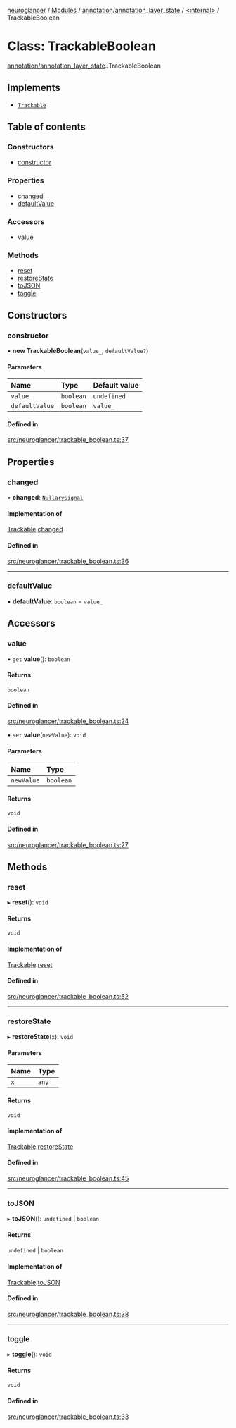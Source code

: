 [neuroglancer](../README.md) / [Modules](../modules.md) / [annotation/annotation\_layer\_state](../modules/annotation_annotation_layer_state.md) / [<internal\>](../modules/annotation_annotation_layer_state._internal_.md) / TrackableBoolean

# Class: TrackableBoolean

[annotation/annotation_layer_state](../modules/annotation_annotation_layer_state.md).[<internal>](../modules/annotation_annotation_layer_state._internal_.md).TrackableBoolean

## Implements

- [`Trackable`](../interfaces/util_trackable.Trackable.md)

## Table of contents

### Constructors

- [constructor](annotation_annotation_layer_state._internal_.TrackableBoolean.md#constructor)

### Properties

- [changed](annotation_annotation_layer_state._internal_.TrackableBoolean.md#changed)
- [defaultValue](annotation_annotation_layer_state._internal_.TrackableBoolean.md#defaultvalue)

### Accessors

- [value](annotation_annotation_layer_state._internal_.TrackableBoolean.md#value)

### Methods

- [reset](annotation_annotation_layer_state._internal_.TrackableBoolean.md#reset)
- [restoreState](annotation_annotation_layer_state._internal_.TrackableBoolean.md#restorestate)
- [toJSON](annotation_annotation_layer_state._internal_.TrackableBoolean.md#tojson)
- [toggle](annotation_annotation_layer_state._internal_.TrackableBoolean.md#toggle)

## Constructors

### constructor

• **new TrackableBoolean**(`value_`, `defaultValue?`)

#### Parameters

| Name | Type | Default value |
| :------ | :------ | :------ |
| `value_` | `boolean` | `undefined` |
| `defaultValue` | `boolean` | `value_` |

#### Defined in

[src/neuroglancer/trackable_boolean.ts:37](https://github.com/ActiveBrainAtlas2/neuroglancer/blob/1beb5d34/src/neuroglancer/trackable_boolean.ts#L37)

## Properties

### changed

• **changed**: [`NullarySignal`](util_signal.NullarySignal.md)

#### Implementation of

[Trackable](../interfaces/util_trackable.Trackable.md).[changed](../interfaces/util_trackable.Trackable.md#changed)

#### Defined in

[src/neuroglancer/trackable_boolean.ts:36](https://github.com/ActiveBrainAtlas2/neuroglancer/blob/1beb5d34/src/neuroglancer/trackable_boolean.ts#L36)

___

### defaultValue

• **defaultValue**: `boolean` = `value_`

## Accessors

### value

• `get` **value**(): `boolean`

#### Returns

`boolean`

#### Defined in

[src/neuroglancer/trackable_boolean.ts:24](https://github.com/ActiveBrainAtlas2/neuroglancer/blob/1beb5d34/src/neuroglancer/trackable_boolean.ts#L24)

• `set` **value**(`newValue`): `void`

#### Parameters

| Name | Type |
| :------ | :------ |
| `newValue` | `boolean` |

#### Returns

`void`

#### Defined in

[src/neuroglancer/trackable_boolean.ts:27](https://github.com/ActiveBrainAtlas2/neuroglancer/blob/1beb5d34/src/neuroglancer/trackable_boolean.ts#L27)

## Methods

### reset

▸ **reset**(): `void`

#### Returns

`void`

#### Implementation of

[Trackable](../interfaces/util_trackable.Trackable.md).[reset](../interfaces/util_trackable.Trackable.md#reset)

#### Defined in

[src/neuroglancer/trackable_boolean.ts:52](https://github.com/ActiveBrainAtlas2/neuroglancer/blob/1beb5d34/src/neuroglancer/trackable_boolean.ts#L52)

___

### restoreState

▸ **restoreState**(`x`): `void`

#### Parameters

| Name | Type |
| :------ | :------ |
| `x` | `any` |

#### Returns

`void`

#### Implementation of

[Trackable](../interfaces/util_trackable.Trackable.md).[restoreState](../interfaces/util_trackable.Trackable.md#restorestate)

#### Defined in

[src/neuroglancer/trackable_boolean.ts:45](https://github.com/ActiveBrainAtlas2/neuroglancer/blob/1beb5d34/src/neuroglancer/trackable_boolean.ts#L45)

___

### toJSON

▸ **toJSON**(): `undefined` \| `boolean`

#### Returns

`undefined` \| `boolean`

#### Implementation of

[Trackable](../interfaces/util_trackable.Trackable.md).[toJSON](../interfaces/util_trackable.Trackable.md#tojson)

#### Defined in

[src/neuroglancer/trackable_boolean.ts:38](https://github.com/ActiveBrainAtlas2/neuroglancer/blob/1beb5d34/src/neuroglancer/trackable_boolean.ts#L38)

___

### toggle

▸ **toggle**(): `void`

#### Returns

`void`

#### Defined in

[src/neuroglancer/trackable_boolean.ts:33](https://github.com/ActiveBrainAtlas2/neuroglancer/blob/1beb5d34/src/neuroglancer/trackable_boolean.ts#L33)
